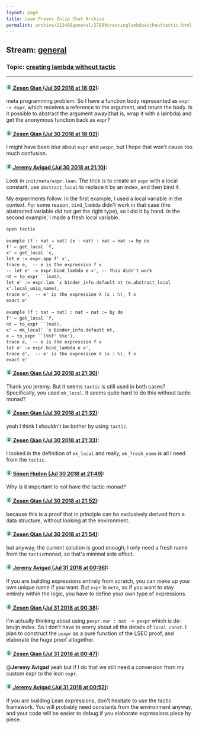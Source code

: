 ```yaml
---
layout: page
title: Lean Prover Zulip Chat Archive 
permalink: archive/113488general/27899creatinglambdawithouttactic.html
---
```


## Stream: [general](index.html)
### Topic: [creating lambda without tactic](27899creatinglambdawithouttactic.html)

---

#### [![Click to go to Zulip](../../assets/img/zulip2.png) Zesen Qian (Jul 30 2018 at 18:02)](https://leanprover.zulipchat.com/#narrow/stream/113488-general/topic/creating%20lambda%20without%20tactic/near/130588564):
meta programming problem: So I have a function body represented as `expr -> expr`, which receives a reference to the argument, and return the body. Is it possible to abstract the argument away(that is, wrap it with a lambda) and get the anonymous function back as `expr`?

#### [![Click to go to Zulip](../../assets/img/zulip2.png) Zesen Qian (Jul 30 2018 at 18:02)](https://leanprover.zulipchat.com/#narrow/stream/113488-general/topic/creating%20lambda%20without%20tactic/near/130588588):
I might have been blur about `expr` and `pexpr`, but I hope that won't cause too much confusion.

#### [![Click to go to Zulip](../../assets/img/zulip2.png) Jeremy Avigad (Jul 30 2018 at 21:10)](https://leanprover.zulipchat.com/#narrow/stream/113488-general/topic/creating%20lambda%20without%20tactic/near/130599168):
Look in `init/meta/expr.lean`. The trick is to create an `expr` with a local constant, use `abstract_local` to replace it by an index, and then bind it.

My experiments follow. In the first example, I used a local variable in the context. For some reason, `bind_lambda` didn't work in that case (the abstracted variable did not get the right type), so I did it by hand. In the second example, I made a fresh local variable.

```lean
open tactic

example (f : nat → nat) (x : nat) : nat → nat := by do 
f' ← get_local `f,
x' ← get_local `x,
let e := expr.app f' x',
trace e,  -- e is the expression f x
-- let e' := expr.bind_lambda e x', -- this didn't work
nt ← to_expr ``(nat),
let e' := expr.lam `x binder_info.default nt (e.abstract_local x'.local_uniq_name),
trace e',  -- e' is the expression λ (x : ℕ), f x
exact e'

example (f : nat → nat) : nat → nat := by do 
f' ← get_local `f,
nt ← to_expr ``(nat),
x' ← mk_local' `x binder_info.default nt,
e ← to_expr ``(%%f' %%x'),
trace e,  -- e is the expression f x
let e' := expr.bind_lambda e x',
trace e',  -- e' is the expression λ (x : ℕ), f x
exact e'
```

#### [![Click to go to Zulip](../../assets/img/zulip2.png) Zesen Qian (Jul 30 2018 at 21:30)](https://leanprover.zulipchat.com/#narrow/stream/113488-general/topic/creating%20lambda%20without%20tactic/near/130599995):
Thank you jeremy. But it seems `tactic` is still used in both cases? Specifically, you used `mk_local`. It seems quite hard to do this without tactic monad?

#### [![Click to go to Zulip](../../assets/img/zulip2.png) Zesen Qian (Jul 30 2018 at 21:32)](https://leanprover.zulipchat.com/#narrow/stream/113488-general/topic/creating%20lambda%20without%20tactic/near/130600130):
yeah I think I shouldn't be bother by using `tactic`.

#### [![Click to go to Zulip](../../assets/img/zulip2.png) Zesen Qian (Jul 30 2018 at 21:33)](https://leanprover.zulipchat.com/#narrow/stream/113488-general/topic/creating%20lambda%20without%20tactic/near/130600142):
I looked in the definition of `mk_local` and really, `mk_fresh_name` is all I need from the `tactic`.

#### [![Click to go to Zulip](../../assets/img/zulip2.png) Simon Hudon (Jul 30 2018 at 21:49)](https://leanprover.zulipchat.com/#narrow/stream/113488-general/topic/creating%20lambda%20without%20tactic/near/130600826):
Why is it important to not have the tactic monad?

#### [![Click to go to Zulip](../../assets/img/zulip2.png) Zesen Qian (Jul 30 2018 at 21:52)](https://leanprover.zulipchat.com/#narrow/stream/113488-general/topic/creating%20lambda%20without%20tactic/near/130600984):
because this is a proof that in principle can be exclusively derived from a data structure, without looking at the environment.

#### [![Click to go to Zulip](../../assets/img/zulip2.png) Zesen Qian (Jul 30 2018 at 21:54)](https://leanprover.zulipchat.com/#narrow/stream/113488-general/topic/creating%20lambda%20without%20tactic/near/130601087):
but anyway, the current solution is good enough, I only need a fresh name from the `tactic`monad, so that's minimal side effect.

#### [![Click to go to Zulip](../../assets/img/zulip2.png) Jeremy Avigad (Jul 31 2018 at 00:36)](https://leanprover.zulipchat.com/#narrow/stream/113488-general/topic/creating%20lambda%20without%20tactic/near/130608722):
If you are building expressions entirely from scratch, you can make up your own unique name if you want. But `expr` is `meta`, so if you want to stay entirely within the logic, you have to define your own type of expressions.

#### [![Click to go to Zulip](../../assets/img/zulip2.png) Zesen Qian (Jul 31 2018 at 00:38)](https://leanprover.zulipchat.com/#narrow/stream/113488-general/topic/creating%20lambda%20without%20tactic/near/130608796):
I'm actually thinking about using `pexpr.var : nat -> pexpr` which is de-bruijn index. So I don't have to worry about all the details of `local_const`.  I plan to construct the `pexpr` as a pure function of the LSEC proof, and elaborate the huge proof altogether.

#### [![Click to go to Zulip](../../assets/img/zulip2.png) Zesen Qian (Jul 31 2018 at 00:47)](https://leanprover.zulipchat.com/#narrow/stream/113488-general/topic/creating%20lambda%20without%20tactic/near/130609160):
@**Jeremy Avigad** yeah but if I do that we still need a conversion from my custom expr to the lean `expr`.

#### [![Click to go to Zulip](../../assets/img/zulip2.png) Jeremy Avigad (Jul 31 2018 at 00:52)](https://leanprover.zulipchat.com/#narrow/stream/113488-general/topic/creating%20lambda%20without%20tactic/near/130609351):
If you are building Lean expressions, don't hesitate to use the tactic framework. You will probably need constants from the environment anyway, and your code will be easier to debug if you elaborate expressions piece by piece.

